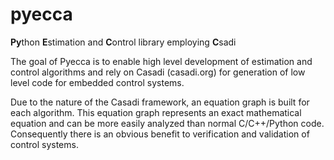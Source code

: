 # pyecca
**Py**thon **E**stimation and **C**ontrol library employing **C**sadi

The goal of Pyecca is to enable high level development of estimation and
control algorithms and rely on Casadi (casadi.org) for
generation of low level code for embedded control systems.

Due to the nature of the Casadi framework, an equation graph is
built for each algorithm. This equation graph represents an exact
mathematical equation and can be more easily analyzed than
normal C/C++/Python code. Consequently there is an obvious 
benefit to verification and validation of control systems.
